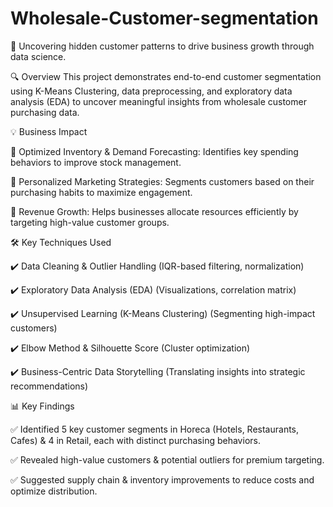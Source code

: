 # Wholesale-Customer-segmentation
🚀 Uncovering hidden customer patterns to drive business growth through data science.

🔍 Overview
This project demonstrates end-to-end customer segmentation using K-Means Clustering, data preprocessing, and exploratory data analysis (EDA) to uncover meaningful insights from wholesale customer purchasing data.

💡 Business Impact

📌 Optimized Inventory & Demand Forecasting: Identifies key spending behaviors to improve stock management.

📌 Personalized Marketing Strategies: Segments customers based on their purchasing habits to maximize engagement.

📌 Revenue Growth: Helps businesses allocate resources efficiently by targeting high-value customer groups.

🛠️ Key Techniques Used

✔️ Data Cleaning & Outlier Handling (IQR-based filtering, normalization)

✔️ Exploratory Data Analysis (EDA) (Visualizations, correlation matrix)

✔️ Unsupervised Learning (K-Means Clustering) (Segmenting high-impact customers)

✔️ Elbow Method & Silhouette Score (Cluster optimization)

✔️ Business-Centric Data Storytelling (Translating insights into strategic recommendations)

📊 Key Findings

✅ Identified 5 key customer segments in Horeca (Hotels, Restaurants, Cafes) & 4 in Retail, each with distinct purchasing behaviors.

✅ Revealed high-value customers & potential outliers for premium targeting.

✅ Suggested supply chain & inventory improvements to reduce costs and optimize distribution.

